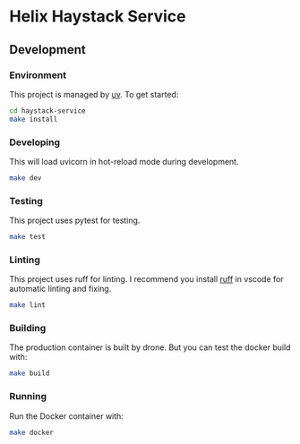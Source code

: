 # Helix Haystack Service

## Development

### Environment

This project is managed by [uv](https://docs.astral.sh/uv/). To get started:

```sh
cd haystack-service
make install
```

### Developing

This will load uvicorn in hot-reload mode during development.

```sh
make dev
```

### Testing

This project uses pytest for testing.

```sh
make test
```

### Linting

This project uses ruff for linting. I recommend you install
[ruff](https://marketplace.visualstudio.com/items?itemName=charliermarsh.ruff) in vscode for
automatic linting and fixing.

```sh
make lint
```

### Building

The production container is built by drone. But you can test the docker build with:

```sh
make build
```

### Running

Run the Docker container with:

```sh
make docker
```
